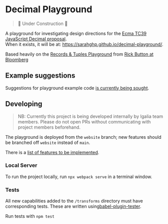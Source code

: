 # Decimal Playground

> 🚧 Under Construction 🚧

A playground for investigating design directions for the [Ecma TC39 JavaScript Decimal proposal](https://github.com/tc39/proposal-decimal).  
When it exists, it will be at: https://sarahghp.github.io/decimal-playground/.

Based heavily on the [Records & Tuples Playground](https://rickbutton.github.io/record-tuple-playground/) from [Rick Button at Bloomberg](https://github.com/bloomberg/record-tuple-polyfill/tree/master/packages/record-tuple-playground)

## Example suggestions

Suggestions for playground example code [is currently being sought](https://github.com/sarahghp/decimal-playground/issues/2).

## Developing

> NB: Currently this project is being developed internally by Igalia team members. Please do not open PRs without communicating with project members beforehand.

The playground is deployed from the `website` branch; new features should be branched off `website` instead of `main`.

There is a [list of features to be implemented](https://sarahghp.notion.site/0834ebc4c2d6487795721f57d375518e?v=6a98d0f574114a449dbdc25590b442bc).

### Local Server

To run the project locally, run `npx webpack serve` in a terminal window.

### Tests

All new capabilities added to the `/transforms` directory must have corresponding tests. These are written using[babel-plugin-tester](https://github.com/babel-utils/babel-plugin-tester).

Run tests with `npm test`
